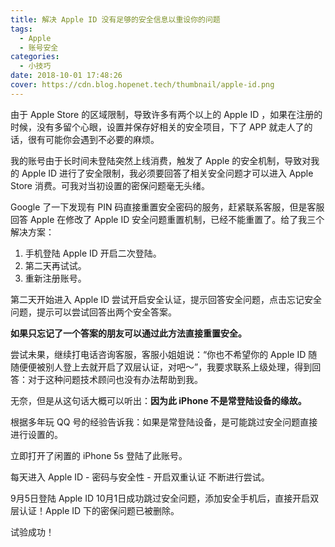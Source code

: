 ```yaml
---
title: 解决 Apple ID 没有足够的安全信息以重设你的问题
tags:
  - Apple
  - 账号安全
categories:
  - 小技巧
date: 2018-10-01 17:48:26
cover: https://cdn.blog.hopenet.tech/thumbnail/apple-id.png
---
```


由于 Apple Store 的区域限制，导致许多有两个以上的 Apple ID ，如果在注册的时候，没有多留个心眼，设置并保存好相关的安全项目，下了 APP 就走人了的话，很有可能你会遇到不必要的麻烦。

<!-- more --> 

我的账号由于长时间未登陆突然上线消费，触发了 Apple 的安全机制，导致对我的 Apple ID 进行了安全限制，我必须要回答了相关安全问题才可以进入 Apple Store 消费。可我对当初设置的密保问题毫无头绪。

Google 了一下发现有 PIN 码直接重置安全密码的服务，赶紧联系客服，但是客服回答 Apple 在修改了 Apple ID 安全问题重置机制，已经不能重置了。给了我三个解决方案：

1. 手机登陆 Apple ID 开启二次登陆。
2. 第二天再试试。
3. 重新注册账号。

第二天开始进入 Apple ID 尝试开启安全认证，提示回答安全问题，点击忘记安全问题，提示可以尝试回答出两个安全答案。

**如果只忘记了一个答案的朋友可以通过此方法直接重置安全。**

尝试未果，继续打电话咨询客服，客服小姐姐说：“你也不希望你的 Apple ID 随随便便被别人登上去就开启了双层认证，对吧～”，我要求联系上级处理，得到回答：对于这种问题技术顾问也没有办法帮助到我。

无奈，但是从这句话大概可以听出：**因为此 iPhone 不是常登陆设备的缘故。**

根据多年玩 QQ 号的经验告诉我：如果是常登陆设备，是可能跳过安全问题直接进行设置的。

立即打开了闲置的 iPhone 5s 登陆了此账号。

每天进入 Apple ID - 密码与安全性 - 开启双重认证 不断进行尝试。

9月5日登陆 Apple ID 10月1日成功跳过安全问题，添加安全手机后，直接开启双层认证！Apple ID 下的密保问题已被删除。

试验成功！
